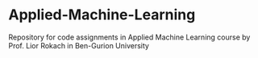 # Applied-Machine-Learning
Repository for code assignments in Applied Machine Learning course by Prof. Lior Rokach in Ben-Gurion University
